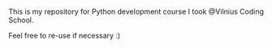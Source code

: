 This is my repository for Python development course I took @Vilnius Coding School.

Feel free to re-use if necessary :)